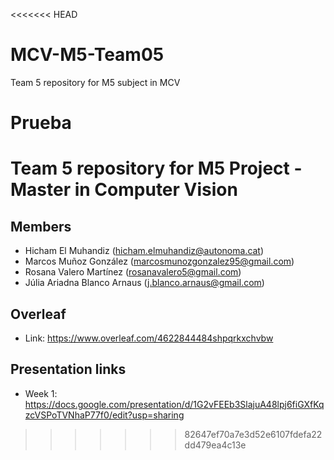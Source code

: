 <<<<<<< HEAD
# MCV-M5-Team05
Team 5 repository for M5 subject in MCV

Prueba
=======
# Team 5 repository for M5 Project - Master in Computer Vision


 
## Members
* Hicham El Muhandiz (hicham.elmuhandiz@autonoma.cat)
* Marcos Muñoz González (marcosmunozgonzalez95@gmail.com)
* Rosana Valero Martínez (rosanavalero5@gmail.com)
* Júlia Ariadna Blanco Arnaus (j.blanco.arnaus@gmail.com)

## Overleaf
* Link: https://www.overleaf.com/4622844484shpqrkxchvbw


## Presentation links
* Week 1: https://docs.google.com/presentation/d/1G2vFEEb3SlajuA48lpj6fiGXfKqzcVSPoTVNhaP77f0/edit?usp=sharing
>>>>>>> 82647ef70a7e3d52e6107fdefa22dd479ea4c13e
